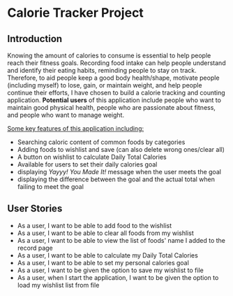 # Calorie Tracker Project

## Introduction

Knowing the amount of calories to consume is essential to help people reach their fitness goals. Recording food intake 
can help people understand and identify their eating habits, reminding people to stay on track. Therefore, to aid people 
keep a good body health/shape, motivate people (including myself) to lose, gain, or maintain weight, and help people 
continue their efforts, I have chosen to build a calorie tracking and counting application. **Potential users** of this 
application include people who want to maintain good physical health, people who are passionate about fitness, and 
people who want to manage weight. 

<u> Some key features of this application including:</u> 

- Searching caloric content of common foods by categories 
- Adding foods to wishlist and save (can also delete wrong ones/clear all)
- A button on wishlist to calculate Daily Total Calories
- Available for users to set their daily calories goal
- displaying *Yayyy! You Made It!* message when the user meets the goal
- displaying the difference between the goal and the actual total when failing to meet the goal



## User Stories

- As a user, I want to be able to add food to the wishlist
- As a user, I want to be able to clear all foods from my wishlist
- As a user, I want to be able to view the list of foods' name I added to the record page
- As a user, I want to be able to calculate my Daily Total Calories
- As a user, I want to be able to set my personal calories goal
- As a user, I want to be given the option to save my wishlist to file
- As a user, when I start the application, I want to be given the option to load my wishlist list from file


